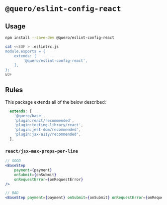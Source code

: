 # `@quero/eslint-config-react`

## Usage

```bash
npm install --save-dev @quero/eslint-config-react

cat <<EOF > .eslintrc.js
module.exports = {
    extends: [
        '@quero/eslint-config-react',
    ],
};
EOF
```

## Rules

This package extends all of the below described:

```js
  extends: [
    '@quero/base',
    'plugin:react/recommended',
    'plugin:testing-library/react',
    'plugin:jest-dom/recommended',
    'plugin:jsx-a11y/recommended',
  ],
```

### `react/jsx-max-props-per-line`

```jsx
// GOOD
<BaseStep
    payment={payment}
    onSubmit={onSubmit}
    onRequestError={onRequestError}
/>

// BAD
<BaseStep payment={payment} onSubmit={onSubmit} onRequestError={onRequestError} />
```
